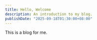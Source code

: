 ```yaml
---
title: Hello, Welcome
description: An introduction to my blog.
publishDate: "2025-09-18T01:30:00+08:00"
---
```


This is a blog for me.
